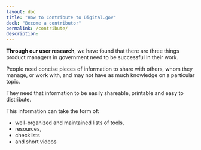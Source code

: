 ```yaml
---
layout: doc
title: "How to Contribute to Digital.gov"
deck: "Become a contributor"
permalink: /contribute/
description:
---
```


**Through our user research**, we have found that there are three things product managers in government need to be successful in their work.

People need concise pieces of information to share with others, whom they manage, or work with, and may not have as much knowledge on a particular topic.

They need that information to be easily shareable, printable and easy to distribute.

This information can take the form of:
- well-organized and maintained lists of tools,
- resources,
- checklists
- and short videos
